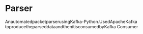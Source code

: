 # Parser

 AnautomatedpacketparserusingKafka-Python.UsedApacheKafka toproducetheparseddataandthenitisconsumedbyKafka Consumer
